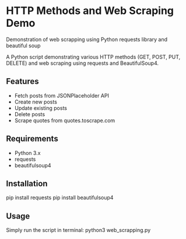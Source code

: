 # HTTP Methods and Web Scraping Demo
Demonstration of web scrapping using Python requests library and beautiful soup

A Python script demonstrating various HTTP methods (GET, POST, PUT, DELETE) and web scraping using requests and BeautifulSoup4.

## Features
- Fetch posts from JSONPlaceholder API
- Create new posts
- Update existing posts
- Delete posts
- Scrape quotes from quotes.toscrape.com

## Requirements
- Python 3.x
- requests
- beautifulsoup4

## Installation
pip install requests
pip install beautifulsoup4


## Usage
Simply run the script in terminal:
python3 web_scrapping.py
